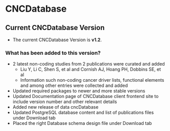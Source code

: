 # CNCDatabase
## Current CNCDatabase Version
- The current CNCDatabase Version is **v1.2**.
### What has been added to this version?
- 2 latest non-coding studies from 2 publications were curated and added
  - Liu Y, Li C, Shen S, et al and Cornish AJ, Hoang PH, Dobbins SE, et al
  - Information such non-coding cancer driver lists, functional elements and among other entries were collected and added
- Updated required packages to newer and more stable versions
- Updated Documentation page of CNCDatabase client frontend site to include version number and other relevant  details
- Added new release of data cncDatabase
- Updated PostgreSQL database content and list of publications files under Download tab
- Placed the right Database schema design file under Download tab
